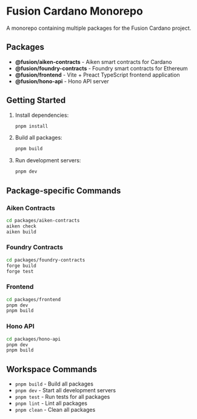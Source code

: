 # Fusion Cardano Monorepo

A monorepo containing multiple packages for the Fusion Cardano project.

## Packages

- **@fusion/aiken-contracts** - Aiken smart contracts for Cardano
- **@fusion/foundry-contracts** - Foundry smart contracts for Ethereum
- **@fusion/frontend** - Vite + Preact TypeScript frontend application
- **@fusion/hono-api** - Hono API server

## Getting Started

1. Install dependencies:
   ```bash
   pnpm install
   ```

2. Build all packages:
   ```bash
   pnpm build
   ```

3. Run development servers:
   ```bash
   pnpm dev
   ```

## Package-specific Commands

### Aiken Contracts
```bash
cd packages/aiken-contracts
aiken check
aiken build
```

### Foundry Contracts
```bash
cd packages/foundry-contracts
forge build
forge test
```

### Frontend
```bash
cd packages/frontend
pnpm dev
pnpm build
```

### Hono API
```bash
cd packages/hono-api
pnpm dev
pnpm build
```

## Workspace Commands

- `pnpm build` - Build all packages
- `pnpm dev` - Start all development servers
- `pnpm test` - Run tests for all packages
- `pnpm lint` - Lint all packages
- `pnpm clean` - Clean all packages